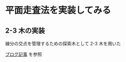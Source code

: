 # 平面走査法を実装してみる

## 2-3 木の実装

線分の交点を管理するための探索木として 2-3 木を用いた

[ブログ記事](https://blog.mori-soft.com/entry/2023/07/13/214703) を参照
